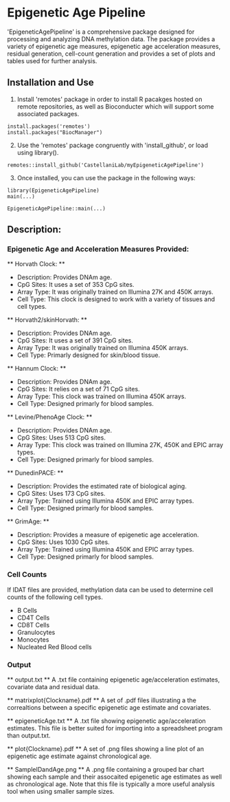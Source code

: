 # Epigenetic Age Pipeline

'EpigeneticAgePipeline' is a comprehensive package designed for processing and analyzing DNA methylation data. The package provides a variety of epigenetic age measures, epigenetic age acceleration measures, residual generation, cell-count generation and provides a set of plots and tables used for further analysis.

## Installation and Use

1. Install 'remotes' package in order to install R pacakges hosted on remote repositories, as well as Bioconducter which will support some associated packages.

```
install.packages('remotes')
install.packages("BiocManager")
```

2. Use the 'remotes' package congruently with 'install_github', or load using library().

```
remotes::install_github('CastellaniLab/myEpigeneticAgePipeline')
```

3. Once installed, you can use the package in the following ways:

```
library(EpigeneticAgePipeline)
main(...)
```

```
EpigeneticAgePipeline::main(...)
```

## Description:

### Epigenetic Age and Acceleration Measures Provided:

** Horvath Clock: **

- Description: Provides DNAm age.
- CpG Sites: It uses a set of 353 CpG sites.
- Array Type: It was originally trained on Illumina 27K and 450K arrays.
- Cell Type: This clock is designed to work with a variety of tissues and cell types.

** Horvath2/skinHorvath: **

- Description: Provides DNAm age.
- CpG Sites: It uses a set of 391 CpG sites.
- Array Type: It was originally trained on Illumina 450K arrays.
- Cell Type: Primarly designed for skin/blood tissue.

** Hannum Clock: **

- Description: Provides DNAm age.
- CpG Sites: It relies on a set of 71 CpG sites.
- Array Type: This clock was trained on Illumina 450K arrays.
- Cell Type: Designed primarly for blood samples.

** Levine/PhenoAge Clock: **

- Description: Provides DNAm age.
- CpG Sites: Uses 513 CpG sites.
- Array Type: This clock was trained on Illumina 27K, 450K and EPIC array types.
- Cell Type: Designed primarly for blood samples.

** DunedinPACE: **

- Description: Provides the estimated rate of biological aging.
- CpG Sites: Uses 173 CpG sites.
- Array Type: Trained using Illumina 450K and EPIC array types.
- Cell Type: Designed primarly for blood samples. 

** GrimAge: **

- Description: Provides a measure of epigenetic age acceleration.
- CpG Sites: Uses 1030 CpG sites.
- Array Type: Trained using Illumina 450K and EPIC array types.
- Cell Type: Designed primarly for blood samples.

### Cell Counts

If IDAT files are provided, methylation data can be used to determine cell counts of the following cell types.

- B Cells
- CD4T Cells
- CD8T Cells
- Granulocytes
- Monocytes
- Nucleated Red Blood cells


### Output

** output.txt **
A .txt file containing epigenetic age/acceleration estimates, covariate data and residual data.

** matrixplot{Clockname}.pdf **
A set of .pdf files illustrating a the correaltions between a specific epigenetic age estimate and covariates.

** epigeneticAge.txt **
A .txt file showing epigenetic age/acceleration estimates. This file is better suited for importing  into a spreadsheet program than output.txt.

** plot{Clockname}.pdf **
A set of .png files showing a line plot of an epigenetic age estimate against chronological age.

** SampleIDandAge.png **
A .png file containing a grouped bar chart showing each sample and their assocaited epigenetic age estimates as well as chronological age. Note that this file is typically a more useful analysis tool when using smaller sample sizes.


